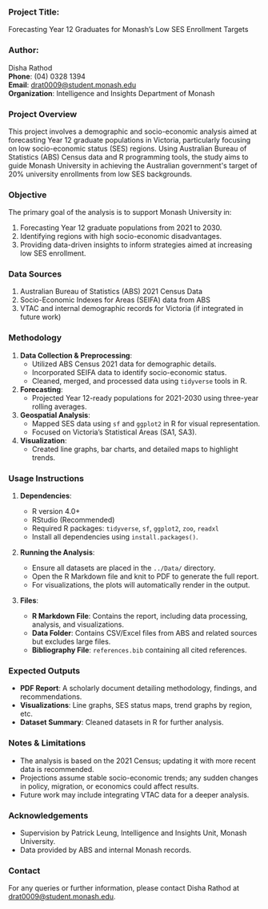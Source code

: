 ### **Project Title**:
Forecasting Year 12 Graduates for Monash’s Low SES Enrollment Targets

### **Author**:
Disha Rathod  
**Phone**: (04) 0328 1394  
**Email**: drat0009@student.monash.edu  
**Organization**: Intelligence and Insights Department of Monash


### **Project Overview**
This project involves a demographic and socio-economic analysis aimed at forecasting Year 12 graduate populations in Victoria, particularly focusing on low socio-economic status (SES) regions. Using Australian Bureau of Statistics (ABS) Census data and R programming tools, the study aims to guide Monash University in achieving the Australian government's target of 20% university enrollments from low SES backgrounds.

### **Objective**
The primary goal of the analysis is to support Monash University in:
1. Forecasting Year 12 graduate populations from 2021 to 2030.
2. Identifying regions with high socio-economic disadvantages.
3. Providing data-driven insights to inform strategies aimed at increasing low SES enrollment.

### **Data Sources**
1. Australian Bureau of Statistics (ABS) 2021 Census Data
2. Socio-Economic Indexes for Areas (SEIFA) data from ABS
3. VTAC and internal demographic records for Victoria (if integrated in future work)

### **Methodology**
1. **Data Collection & Preprocessing**:
   - Utilized ABS Census 2021 data for demographic details.
   - Incorporated SEIFA data to identify socio-economic status.
   - Cleaned, merged, and processed data using `tidyverse` tools in R.
2. **Forecasting**:
   - Projected Year 12-ready populations for 2021-2030 using three-year rolling averages.
3. **Geospatial Analysis**:
   - Mapped SES data using `sf` and `ggplot2` in R for visual representation.
   - Focused on Victoria’s Statistical Areas (SA1, SA3).
4. **Visualization**:
   - Created line graphs, bar charts, and detailed maps to highlight trends.

### **Usage Instructions**
1. **Dependencies**:
   - R version 4.0+ 
   - RStudio (Recommended)
   - Required R packages: `tidyverse`, `sf`, `ggplot2`, `zoo`, `readxl`
   - Install all dependencies using `install.packages()`.

2. **Running the Analysis**:
   - Ensure all datasets are placed in the `../Data/` directory.
   - Open the R Markdown file and knit to PDF to generate the full report.
   - For visualizations, the plots will automatically render in the output.

3. **Files**:
   - **R Markdown File**: Contains the report, including data processing, analysis, and visualizations.
   - **Data Folder**: Contains CSV/Excel files from ABS and related sources but excludes large files.
   - **Bibliography File**: `references.bib` containing all cited references.

### **Expected Outputs**
- **PDF Report**: A scholarly document detailing methodology, findings, and recommendations.
- **Visualizations**: Line graphs, SES status maps, trend graphs by region, etc.
- **Dataset Summary**: Cleaned datasets in R for further analysis.

### **Notes & Limitations**
- The analysis is based on the 2021 Census; updating it with more recent data is recommended.
- Projections assume stable socio-economic trends; any sudden changes in policy, migration, or economics could affect results.
- Future work may include integrating VTAC data for a deeper analysis.

### **Acknowledgements**
- Supervision by Patrick Leung, Intelligence and Insights Unit, Monash University.
- Data provided by ABS and internal Monash records.

### **Contact**
For any queries or further information, please contact Disha Rathod at drat0009@student.monash.edu.

